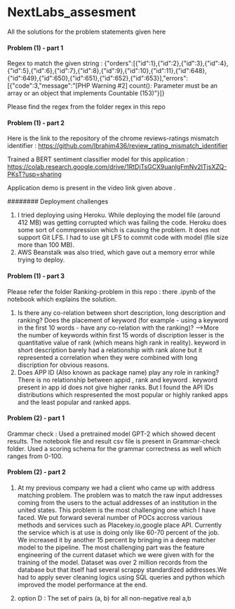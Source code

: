 # NextLabs_assesment
All the solutions for the problem statements given here

#### Problem (1) - part 1

Regex to match the given string : {"orders":[{"id":1},{"id":2},{"id":3},{"id":4},{"id":5},{"id":6},{"id":7},{"id":8},{"id":9},{"id":10},{"id":11},{"id":648},{"id":649},{"id":650},{"id":651},{"id":652},{"id":653}],"errors":[{"code":3,"message":"[PHP Warning #2] count(): Parameter must be an array or an object that implements Countable (153)"}]}

Please find the regex from the folder regex in this repo

#### Problem (1) - part 2

Here is the link to the repository of the chrome reviews-ratings mismatch identifier : https://github.com/Ibrahim436/review_rating_mismatch_identifier

Trained a BERT sentiment classifier model for this application : https://colab.research.google.com/drive/1RtDjTsGCX9uanlgFmNv2ITjsXZQ-PKsT?usp=sharing

Application demo is present in the video link given above .

  ######## Deployment challenges
  1) I tried deploying using Heroku. While deploying the model file (around 412 MB) was getting corrupted which was failing the code. Heroku does some sort of commpression which is causing the problem. It does not support Git LFS. I had to use git LFS to commit code with model (file size more than 100 MB).
  2) AWS Beanstalk was also tried, which gave out a memory error while trying to deploy.

#### Problem (1) - part 3

Please refer the folder Ranking-problem in this repo : there .ipynb  of the notebook which explains the solution.

1. Is there any co-relation between short description, long description and ranking? Does the placement of keyword (for example - using a keyword in the first 10 words - have any co-relation with the ranking)? -->More the number of keywords within first 15 words of discription lesser is the quantitative value of rank (which means high rank in reality). keyword in short description barely had a relationship with rank alone but it represented a correlation when they were combined with long discription for obvious reasons.
2. Does APP ID (Also known as package name) play any role in ranking? There is no relationship between appid , rank and keyword . keyword present in app id does not give higher ranks. But I found the API IDs distributions which respresented the most popular or highly ranked apps and the least popular and ranked apps.

#### Problem (2) - part 1

Grammar check : Used a pretrained model GPT-2 which showed decent results. The notebook file and result csv file is present in Grammar-check folder.
Used a scoring schema for the grammar correctness as well which ranges from 0-100.

#### Problem (2) - part 2

1) At my previous company we had a client who came up with address matching problem. The problem was to match the raw input addresses coming from the users to the actual addresses of an institution in the united states. This problem is the most challenging one which I have faced. We put forward several number of POCs accross various methods and services such as Placekey.io,google place API. Currently the service which is at use is doing only like 60-70 percent of the job. We increased it by another 15 percent by bringing in a deep matcher model to the pipeline. The most challenging part was the feature engineering of the current dataset which we were given with for the training of the model. Dataset was over 2 million records from the database but that itself had several scrappy standardized addresses.We had to apply sever cleaning logics using SQL queries and python which improved the model performance at the end. 

2) option D : The set of pairs (a, b) for all non-negative real a,b

